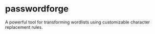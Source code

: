 # passwordforge
A powerful tool for transforming wordlists using customizable character replacement rules.
